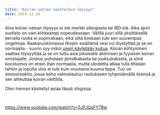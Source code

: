 ```yaml
---
title: "Koiran vatsan vaihteleva löysyys"
date: 2019-11-24
---
```


Aina koiran vatsan löysyys ei ole merkki allergiasta tai IBD:stä. Aika ajoin suolisto on vain kiihkeämpi nopeudessaan. Välillä juuri sillä yksittäisellä kerralla ruoka ei sopinutkaan, eikä siitä koskaan tule sen suurempaa ongelmaa. Raakaruokinnassa lihojen sisältämä vesi voi löystyttää ja se on normaalia - suurin syy miksi [usein käytetään kuitua](https://www.katiska.eu/tieto/koira-tieto-ruokinta/koira-ruoka-lisaravinne/kuitu-koiran-ruokinnassa/). Koiran kiihtyminen saattaa löysyyttää ja se on tuttu asia jokaiselle aktiivisen ja fyysisen koiran omistajalle. Joskus puhutaan jännäkakasta tai juoksukakasta, ja siinä koostumus on ensin ihan normaalia, mutta ulostetta alkaa tulla tiheään tahtiin ja lopulta ulos ei tule kuin muutama kuuma tippa. Tuo on stressireaktio, jossa keho valmistautuu rasitukseen tyhjentämällä itsensä ja sen aiheuttaa koiran viettitila.

Olen hieman käsitellyt asiaa tässä vlogissa:

 

https://www.youtube.com/watch?v=5JFJQsFY78w
